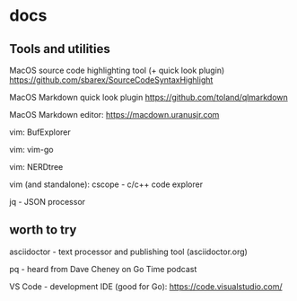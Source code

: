 # docs

## Tools and utilities

MacOS source code highlighting tool (+ quick look plugin)
https://github.com/sbarex/SourceCodeSyntaxHighlight

MacOS Markdown quick look plugin
https://github.com/toland/qlmarkdown

MacOS Markdown editor: https://macdown.uranusjr.com

vim: BufExplorer

vim: vim-go

vim: NERDtree

vim (and standalone): cscope - c/c++ code explorer

jq - JSON processor


## worth to try

asciidoctor - text processor and publishing tool (asciidoctor.org)

pq - heard from Dave Cheney on Go Time podcast 

VS Code - development IDE (good for Go): https://code.visualstudio.com/

<end of file>
  
